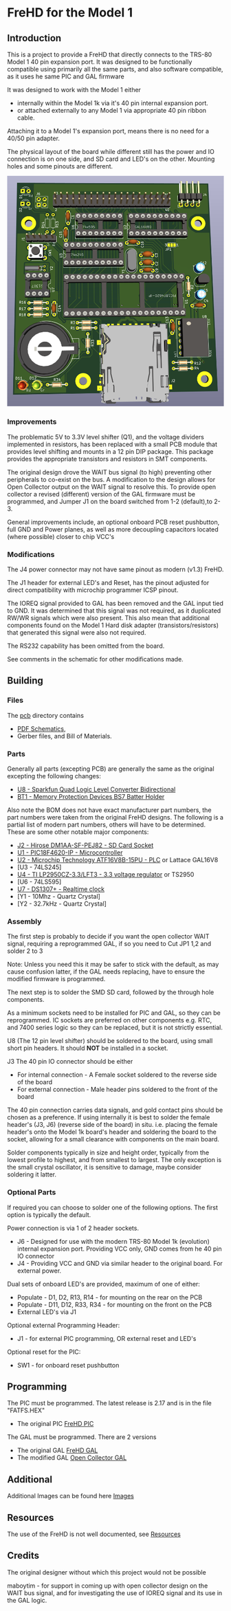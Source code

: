 # FreHD for the Model 1

## Introduction

This is a project to provide a FreHD that directly connects to the TRS-80 Model 1 40 pin expansion port.
It was designed to be functionally compatible using primarily all the same parts, 
and also software compatible, as it uses he same PIC and GAL firmware

It was designed to work with the Model 1 either
* internally within the Model 1k via it's 40 pin internal expansion port.
* or attached externally to any Model 1 via appropriate 40 pin ribbon cable.

Attaching it to a Model 1's expansion port, means there is no need for a 40/50 pin adapter.

The physical layout of the board while different still has the 
power and IO connection is on one side, and SD card and LED's on the other.
Mounting holes and some pinouts are different.

![3D Render](/frehd/images/Board3dRender.png)

### Improvements

The problematic 5V to 3.3V level shifter (Q1), and the voltage dividers implemented in resistors,
has been replaced with a small PCB module that provides level shifting and mounts in a 12 pin
DIP package. This package provides the appropriate transistors and resistors in SMT components.

The original design drove the WAIT bus signal (to high) preventing other peripherals to co-exist 
on the bus. A modification to the design allows for Open Collector output on the WAIT signal to resolve this.
To provide open collector a revised (different) version of the GAL firmware must be programmed, and Jumper J1 
on the board switched from 1-2 (default),to 2-3.

General improvements include, an optional onboard PCB reset pushbutton, full GND and Power planes, 
as well as more decoupling capacitors located (where possible) closer to chip VCC's

### Modifications

The J4 power connector may not have same pinout as modern (v1.3) FreHD. 

The J1 header for external LED's and Reset, has the pinout adjusted for direct compatibility with
microchip programmer ICSP pinout.

The IOREQ signal provided to GAL has been removed and the GAL input tied to GND. 
It was determined that this signal was not required, as it duplicated RW/WR 
signals which were also present. This also mean that additional components
found on the Model 1 Hard disk adapter (transistors/resistors) that generated
this signal were also not required.

The RS232 capability has been omitted from the board.

See comments in the schematic for other modifications made.

## Building

### Files

The [pcb](./pcb) directory contains
* [PDF Schematics](./pcb/FreHD-SchematicV1.1.pdf), 
* Gerber files, and Bill of Materials.

### Parts

Generally all parts (excepting PCB) are generally the same as the original excepting the following changes:

* [U8 - Sparkfun Quad Logic Level Converter Bidirectional](https://www.sparkfun.com/sparkfun-logic-level-converter-bi-directional.html)
* [BT1 - Memory Protection Devices BS7 Batter Holder](https://www.memoryprotectiondevices.com/datasheets/BS-7/BS-7.pdf)

Also note the BOM does not have exact manufacturer part numbers, the part numbers were taken 
from the original FreHD designs. The following is a partial list of modern part numbers,
others will have to be determined. These are some other notable major components:

* [J2 - Hirose DM1AA-SF-PEJ82 - SD Card Socket](https://au.mouser.com/ProductDetail/Hirose-Connector/DM1AA-SF-PEJ82?qs=q%252B4FLHukgWBHaRKRr0HV%252Bw%3D%3D)
* [U1 - PIC18F4620-IP - Microcontroller](https://au.mouser.com/ProductDetail/Microchip-Technology/PIC18F4620-I-P?qs=sX%2FisSQq3c4Cme3RX0st5A%3D%3D)
* [U2 - Microchip Technology ATF16V8B-15PU - PLC](https://au.mouser.com/ProductDetail/Microchip-Technology/ATF16V8B-15PU?qs=2mdvTlUeTfCsdBIzx6v3gA%3D%3D) or Lattace GAL16V8
* [U3 - 74LS245]
* [U4 - TI LP2950CZ-3.3/LFT3 - 3.3 voltage regulator](https://www.digikey.com.au/en/products/detail/texas-instruments/LP2950CZ-3-3-LFT3/3640733) or TS2950
* [U6 - 74LS595]
* [U7 - DS1307+ - Realtime clock](https://www.digikey.com.au/en/products/detail/analog-devices-inc-maxim-integrated/DS1307/956883)
* [Y1 - 10Mhz - Quartz Crystal]
* [Y2 - 32.7kHz - Quartz Crystal]

### Assembly

The first step is probably to decide if you want the open collector WAIT signal,
requiring a reprogrammed GAL, if so you need to Cut JP1 1,2 and solder 2 to 3

Note: Unless you need this it may be safer to stick with the default, as may cause 
confusion latter, if the GAL needs replacing, have to ensure the modified firmware is programmed.

The next step is to solder the SMD SD card, followed by the through hole components.

As a minimum sockets need to be installed for PIC and GAL, so they can be reprogrammed.
IC sockets are preferred on other components e.g. RTC, and 7400 series logic so they 
can be replaced, but it is not strictly essential.

U8 (The 12 pin level shifter) should be soldered to the board,
using small short pin headers. It should **NOT** be installed in a socket.

J3 The 40 pin IO connector should be either 
* For internal connection - A Female socket soldered to the reverse side of the board
* For external connection - Male header pins soldered to the front of the board

The 40 pin connection carries data signals, and gold contact pins should be chosen as a preference.
If using internally it is best to solder the female header's (J3, J6) (reverse side of the board)
in situ. i.e. placing the female header's onto the Model 1k board's header and soldering the
board to the socket, allowing for a small clearance with components on the main board.

Solder components typically in size and height order, typically from the lowest profile to highest, 
and from smallest to largest. The only exception is the small crystal oscillator, 
it is sensitive to damage, maybe consider soldering it latter.

### Optional Parts

If required you can choose to solder one of the following options.
The first option is typically the default. 

Power connection is via 1 of 2 header sockets.
* J6 - Designed for use with the modern TRS-80 Model 1k (evolution) internal expansion port.
  Providing VCC only, GND comes from he 40 pin IO connector
* J4 - Providing VCC and GND via similar header to the original board. For external power.

Dual sets of onboard LED's are provided, maximum of one of either:
* Populate - D1, D2, R13, R14 - for mounting on the rear on the PCB
* Populate - D11, D12, R33, R34 - for mounting on the front on the PCB
* External LED's via J1

Optional external Programming Header:
* J1 - for external PIC programming, OR external reset and LED's

Optional reset for the PIC:
* SW1 - for onboard reset pushbutton

## Programming

The PIC must be programmed. The latest release is 2.17 and is in the file "FATFS.HEX"
* The original PIC [FreHD PIC](https://github.com/veco/FreHDv1/tree/main/sw/trs_hard)

The GAL must be programmed. There are 2 versions
* The original GAL [FreHD GAL](https://github.com/veco/FreHDv1/tree/main/hw/gal)
* The modified GAL [Open Collector GAL](https://github.com/maboytim/FreHDv1/tree/main/hw/gal-oc)

## Additional

Additional Images can be found here [Images](./images/README.md)

## Resources

The use of the FreHD is not well documented, see [Resources](./RESOURCES.md)

## Credits

The original designer without which this project would not be possible

maboytim - for support in coming up with open collector design on the WAIT bus signal,
and for investigating the use of IOREQ signal and its use in the GAL logic.
